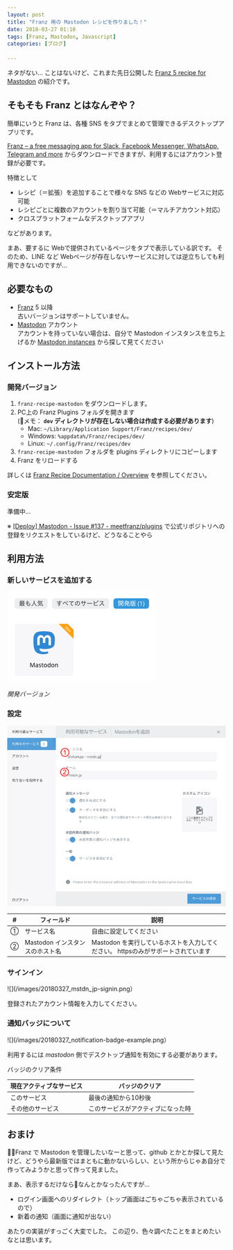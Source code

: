 ```yaml
---
layout: post
title: "Franz 用の Mastodon レシピを作りました！"
date: 2018-03-27 01:10
tags: [Franz, Mastodon, Javascript]
categories: [ブログ]

---
```


ネタがない... ことはないけど、これまた先日公開した [Franz 5 recipe for Mastodon](https://github.com/sharkpp/franz-recipe-mastodon) の紹介です。

## そもそも Franz とはなんぞや？

簡単にいうと Franz は、各種 SNS をタブでまとめて管理できるデスクトップアプリです。

[Franz – a free messaging app for Slack, Facebook Messenger, WhatsApp, Telegram and more](https://meetfranz.com/) からダウンロードできますが、利用するにはアカウント登録が必要です。

特徴として

* レシピ（＝拡張）を追加することで様々な SNS などの Webサービスに対応可能
* レシピごとに複数のアカウントを割り当て可能（＝マルチアカウント対応）
* クロスプラットフォームなデスクトップアプリ

などがあります。

まあ、要するに Webで提供されているページをタブで表示している訳です。
そのため、LINE など Webページが存在しないサービスに対しては逆立ちしても利用できないのですが...

## 必要なもの

* [Franz](https://meetfranz.com/) 5 以降<br />古いバージョンはサポートしていません。
* [Mastodon](https://joinmastodon.org/) アカウント<br />アカウントを持っていない場合は、自分で Mastodon インスタンスを立ち上げるか [Mastodon instances](https://instances.social/list) から探して見てください

## インストール方法

### 開発バージョン

1. `franz-recipe-mastodon` をダウンロードします。
2. PC上の Franz Plugins フォルダを開きます<br />(メモ： **`dev` ディレクトリが存在しない場合は作成する必要があります**)
    * Mac: `~/Library/Application Support/Franz/recipes/dev/`
    * Windows: `%appdata%/Franz/recipes/dev/`
    * Linux: `~/.config/Franz/recipes/dev`
3. `franz-recipe-mastodon` フォルダを plugins ディレクトリにコピーします
4. Franz をリロードする

詳しくは [Franz Recipe Documentation / Overview](https://github.com/meetfranz/plugins/blob/master/docs/integration.md) を参照してください。

### 安定版

準備中...

※ [[Deploy] Mastodon - Issue #137 - meetfranz/plugins](https://github.com/meetfranz/plugins/issues/137) で公式リポジトリへの登録をリクエストをしているけど、どうなることやら

## 利用方法

### 新しいサービスを追加する

![](/images/20180327_add-service.png)

*開発バージョン*

### 設定

![](/images/20180327_add-service-settings.png)

| # | フィールド|説明|
| - | - | - |
| ① | サービス名 | 自由に設定してください |
| ② | Mastodon インスタンスのホスト名 | Mastodon を実行しているホストを入力してください。 httpsのみがサポートされています|

### サインイン

![](/images/20180327_mstdn_jp-signin.png）

登録されたアカウント情報を入力してください。

### 通知バッジについて

![](/images/20180327_notification-badge-example.png）

利用するには *mastodon* 側でデスクトップ通知を有効にする必要があります。

バッジのクリア条件

| 現在アクティブなサービス | バッジのクリア |
|-|-|
| このサービス | 最後の通知から10秒後 | 
| その他のサービス | このサービスがアクティブになった時 |

## おまけ

Franz で Mastodon を管理したいなーと思って、github とかとか探して見たけど、どうやら最新版ではまともに動かないらしい、という所からじゃあ自分で作ってみようかと思って作って見ました。

まあ、表示するだけならなんとかなったんですが...

* ログイン画面へのリダイレクト（トップ画面はごちゃごちゃ表示されているので）
* 新着の通知（画面に通知が出ない）

あたりの実装がすっごく大変でした。
この辺り、色々調べたことをまとめたいなとは思います。
